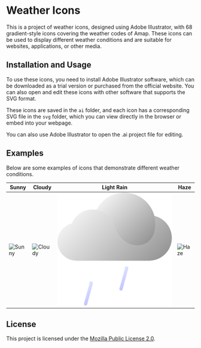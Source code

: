 # Weather Icons

This is a project of weather icons, designed using Adobe Illustrator, with 68 gradient-style icons covering the weather codes of Amap. These icons can be used to display different weather conditions and are suitable for websites, applications, or other media.

## Installation and Usage

To use these icons, you need to install Adobe Illustrator software, which can be downloaded as a trial version or purchased from the official website. You can also open and edit these icons with other software that supports the SVG format.

These icons are saved in the `ai` folder, and each icon has a corresponding SVG file in the `svg` folder, which you can view directly in the browser or embed into your webpage.

You can also use Adobe Illustrator to open the .ai project file for editing.

## Examples

Below are some examples of icons that demonstrate different weather conditions.

| Sunny                 | Cloudy                | Light Rain                  | Haze                |
| --------------------- | --------------------- | --------------------------- | ------------------- |
| ![Sunny](./svg//晴.svg) | ![Cloudy](./svg/阴.svg) | ![Light Rain](./svg/小雨.svg) | ![Haze](./svg/霾.svg) |

## License

This project is licensed under the [Mozilla Public License 2.0](./LICENSE).
